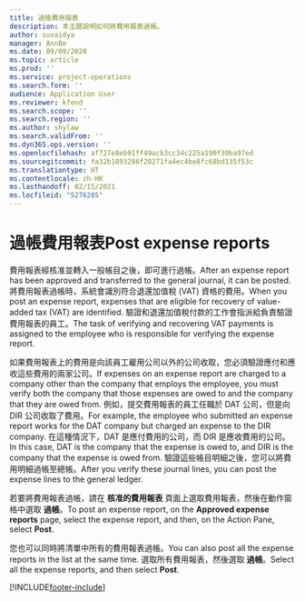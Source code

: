 ```yaml
---
title: 過帳費用報表
description: 本主題說明如何將費用報表過帳。
author: suvaidya
manager: AnnBe
ms.date: 09/09/2020
ms.topic: article
ms.prod: ''
ms.service: project-operations
ms.search.form: ''
audience: Application User
ms.reviewer: kfend
ms.search.scope: ''
ms.search.region: ''
ms.author: shylaw
ms.search.validFrom: ''
ms.dyn365.ops.version: ''
ms.openlocfilehash: af727e8eb91ff49acb3cc34c225a190f30ba97ed
ms.sourcegitcommit: fa32b1893286f20271fa4ec4be8fc68bd135f53c
ms.translationtype: HT
ms.contentlocale: zh-HK
ms.lasthandoff: 02/15/2021
ms.locfileid: "5276285"
---
```

# <a name="post-expense-reports"></a><span data-ttu-id="13fe8-103">過帳費用報表</span><span class="sxs-lookup"><span data-stu-id="13fe8-103">Post expense reports</span></span>

<span data-ttu-id="13fe8-104">費用報表經核准並轉入一般帳目之後，即可進行過帳。</span><span class="sxs-lookup"><span data-stu-id="13fe8-104">After an expense report has been approved and transferred to the general journal, it can be posted.</span></span> <span data-ttu-id="13fe8-105">將費用報表過帳時，系統會識別符合退還加值稅 (VAT) 資格的費用。</span><span class="sxs-lookup"><span data-stu-id="13fe8-105">When you post an expense report, expenses that are eligible for recovery of value-added tax (VAT) are identified.</span></span> <span data-ttu-id="13fe8-106">驗證和退還加值稅付款的工作會指派給負責驗證費用報表的員工。</span><span class="sxs-lookup"><span data-stu-id="13fe8-106">The task of verifying and recovering VAT payments is assigned to the employee who is responsible for verifying the expense report.</span></span>

<span data-ttu-id="13fe8-107">如果費用報表上的費用是向該員工雇用公司以外的公司收取，您必須驗證應付和應收這些費用的兩家公司。</span><span class="sxs-lookup"><span data-stu-id="13fe8-107">If expenses on an expense report are charged to a company other than the company that employs the employee, you must verify both the company that those expenses are owed to and the company that they are owed from.</span></span> <span data-ttu-id="13fe8-108">例如，提交費用報表的員工任職於 DAT 公司，但是向 DIR 公司收取了費用。</span><span class="sxs-lookup"><span data-stu-id="13fe8-108">For example, the employee who submitted an expense report works for the DAT company but charged an expense to the DIR company.</span></span> <span data-ttu-id="13fe8-109">在這種情況下，DAT 是應付費用的公司，而 DIR 是應收費用的公司。</span><span class="sxs-lookup"><span data-stu-id="13fe8-109">In this case, DAT is the company that the expense is owed to, and DIR is the company that the expense is owed from.</span></span> <span data-ttu-id="13fe8-110">驗證這些帳目明細之後，您可以將費用明細過帳至總帳。</span><span class="sxs-lookup"><span data-stu-id="13fe8-110">After you verify these journal lines, you can post the expense lines to the general ledger.</span></span>

<span data-ttu-id="13fe8-111">若要將費用報表過帳，請在 **核准的費用報表** 頁面上選取費用報表，然後在動作窗格中選取 **過帳**。</span><span class="sxs-lookup"><span data-stu-id="13fe8-111">To post an expense report, on the **Approved expense reports** page, select the expense report, and then, on the Action Pane, select **Post**.</span></span>

<span data-ttu-id="13fe8-112">您也可以同時將清單中所有的費用報表過帳。</span><span class="sxs-lookup"><span data-stu-id="13fe8-112">You can also post all the expense reports in the list at the same time.</span></span> <span data-ttu-id="13fe8-113">選取所有費用報表，然後選取 **過帳**。</span><span class="sxs-lookup"><span data-stu-id="13fe8-113">Select all the expense reports, and then select **Post**.</span></span>


[!INCLUDE[footer-include](../includes/footer-banner.md)]